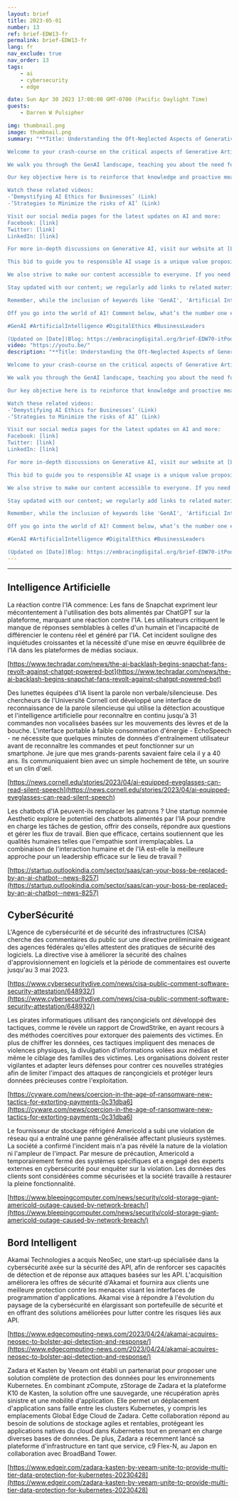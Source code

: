 ```yaml
---
layout: brief
title: 2023-05-01
number: 13
ref: brief-EDW13-fr
permalink: brief-EDW13-fr
lang: fr
nav_exclude: true
nav_order: 13
tags:
    - ai
    - cybersecurity
    - edge

date: Sun Apr 30 2023 17:00:00 GMT-0700 (Pacific Daylight Time)
guests:
    - Darren W Pulsipher

img: thumbnail.png
image: thumbnail.png
summary: "**Title: Understanding the Oft-Neglected Aspects of Generative Artificial Intelligence (GenAI)**

Welcome to your crash-course on the critical aspects of Generative Artificial Intelligence (GenAI), an area often overlooked by business leaders despite its rapid adoption. In this video, we dive into the potential risks and ethical concerns related to relying too heavily on this technology. 

We walk you through the GenAI landscape, teaching you about the need for a comprehensive understanding of the technology's limitations (00:01:35) and the ways leaders can balance innovation with accountability (00:05:10). Hear from industry experts promoting proactive measures in practicing GenAI to fully garner its benefits while skillfully minimizing risks (00:07:20).

Our key objective here is to reinforce that knowledge and proactive measures can significantly aid organizations in responsibly leveraging the advantages of GenAI, without falling prey to its potential pitfalls. If you enjoy the content, don't hesitate to hit the like button and subscribe to our channel for more enlightening discussions on emergent technologies.

Watch these related videos:
-‘Demystifying AI Ethics for Businesses’ (Link)
-‘Strategies to Minimize the risks of AI’ (Link)

Visit our social media pages for the latest updates on AI and more:
Facebook: [link]
Twitter: [link]
LinkedIn: [link]

For more in-depth discussions on Generative AI, visit our website at [Link].

This bid to guide you to responsible AI usage is a unique value proposition that sets our video apart. We’re not just about presenting information. Our mission, echoed in our motto – ‘Tech-savvy with Responsibility’ – is to ensure you’re well-informed and well-prepared in this rapidly evolving digital landscape.

We also strive to make our content accessible to everyone. If you need alternative text for images or have other accessibility needs, please let us know.

Stay updated with our content; we regularly add links to related material and upcoming digital events in the description.

Remember, while the inclusion of keywords like 'GenAI', 'Artificial Intelligence', and 'Business Leaders' are intentional to improve visibility, we prioritize providing a relatable and comprehensible narrative. Your understanding is our success.

Off you go into the world of AI! Comment below, what’s the number one ethic you would enforce in GenAI operation? 

#GenAI #ArtificialIntelligence #DigitalEthics #BusinessLeaders 

(Updated on [Date])Blog: https://embracingdigital.org/brief-EDW70-itPodcast: https://share.transistor.fm/s/e48492ab"
video: "https://youtu.be/"
description: "**Title: Understanding the Oft-Neglected Aspects of Generative Artificial Intelligence (GenAI)**

Welcome to your crash-course on the critical aspects of Generative Artificial Intelligence (GenAI), an area often overlooked by business leaders despite its rapid adoption. In this video, we dive into the potential risks and ethical concerns related to relying too heavily on this technology. 

We walk you through the GenAI landscape, teaching you about the need for a comprehensive understanding of the technology's limitations (00:01:35) and the ways leaders can balance innovation with accountability (00:05:10). Hear from industry experts promoting proactive measures in practicing GenAI to fully garner its benefits while skillfully minimizing risks (00:07:20).

Our key objective here is to reinforce that knowledge and proactive measures can significantly aid organizations in responsibly leveraging the advantages of GenAI, without falling prey to its potential pitfalls. If you enjoy the content, don't hesitate to hit the like button and subscribe to our channel for more enlightening discussions on emergent technologies.

Watch these related videos:
-‘Demystifying AI Ethics for Businesses’ (Link)
-‘Strategies to Minimize the risks of AI’ (Link)

Visit our social media pages for the latest updates on AI and more:
Facebook: [link]
Twitter: [link]
LinkedIn: [link]

For more in-depth discussions on Generative AI, visit our website at [Link].

This bid to guide you to responsible AI usage is a unique value proposition that sets our video apart. We’re not just about presenting information. Our mission, echoed in our motto – ‘Tech-savvy with Responsibility’ – is to ensure you’re well-informed and well-prepared in this rapidly evolving digital landscape.

We also strive to make our content accessible to everyone. If you need alternative text for images or have other accessibility needs, please let us know.

Stay updated with our content; we regularly add links to related material and upcoming digital events in the description.

Remember, while the inclusion of keywords like 'GenAI', 'Artificial Intelligence', and 'Business Leaders' are intentional to improve visibility, we prioritize providing a relatable and comprehensible narrative. Your understanding is our success.

Off you go into the world of AI! Comment below, what’s the number one ethic you would enforce in GenAI operation? 

#GenAI #ArtificialIntelligence #DigitalEthics #BusinessLeaders 

(Updated on [Date])Blog: https://embracingdigital.org/brief-EDW70-itPodcast: https://share.transistor.fm/s/e48492ab"
---
```






---

## Intelligence Artificielle

La réaction contre l'IA commence: Les fans de Snapchat expriment leur mécontentement à l'utilisation des bots alimentés par ChatGPT sur la plateforme, marquant une réaction contre l'IA. Les utilisateurs critiquent le manque de réponses semblables à celles d'un humain et l'incapacité de différencier le contenu réel et généré par l'IA. Cet incident souligne des inquiétudes croissantes et la nécessité d'une mise en œuvre équilibrée de l'IA dans les plateformes de médias sociaux.

[https://www.techradar.com/news/the-ai-backlash-begins-snapchat-fans-revolt-against-chatgpt-powered-bot](https://www.techradar.com/news/the-ai-backlash-begins-snapchat-fans-revolt-against-chatgpt-powered-bot)

Des lunettes équipées d'IA lisent la parole non verbale/silencieuse. Des chercheurs de l'Université Cornell ont développé une interface de reconnaissance de la parole silencieuse qui utilise la détection acoustique et l'intelligence artificielle pour reconnaître en continu jusqu'à 31 commandes non vocalisées basées sur les mouvements des lèvres et de la bouche. L'interface portable à faible consommation d'énergie - EchoSpeech - ne nécessite que quelques minutes de données d'entraînement utilisateur avant de reconnaître les commandes et peut fonctionner sur un smartphone. Je jure que mes grands-parents savaient faire cela il y a 40 ans. Ils communiquaient bien avec un simple hochement de tête, un sourire et un clin d'œil.

[https://news.cornell.edu/stories/2023/04/ai-equipped-eyeglasses-can-read-silent-speech](https://news.cornell.edu/stories/2023/04/ai-equipped-eyeglasses-can-read-silent-speech)

Les chatbots d'IA peuvent-ils remplacer les patrons ? Une startup nommée Aesthetic explore le potentiel des chatbots alimentés par l'IA pour prendre en charge les tâches de gestion, offrir des conseils, répondre aux questions et gérer les flux de travail. Bien que efficace, certains soutiennent que les qualités humaines telles que l'empathie sont irremplaçables. La combinaison de l'interaction humaine et de l'IA est-elle la meilleure approche pour un leadership efficace sur le lieu de travail ?

[https://startup.outlookindia.com/sector/saas/can-your-boss-be-replaced-by-an-ai-chatbot--news-8257](https://startup.outlookindia.com/sector/saas/can-your-boss-be-replaced-by-an-ai-chatbot--news-8257)

## CyberSécurité

L'Agence de cybersécurité et de sécurité des infrastructures (CISA) cherche des commentaires du public sur une directive préliminaire exigeant des agences fédérales qu'elles attestent des pratiques de sécurité des logiciels. La directive vise à améliorer la sécurité des chaînes d'approvisionnement en logiciels et la période de commentaires est ouverte jusqu'au 3 mai 2023.

[https://www.cybersecuritydive.com/news/cisa-public-comment-software-security-attestation/648932/](https://www.cybersecuritydive.com/news/cisa-public-comment-software-security-attestation/648932/)

Les pirates informatiques utilisant des rançongiciels ont développé des tactiques, comme le révèle un rapport de CrowdStrike, en ayant recours à des méthodes coercitives pour extorquer des paiements des victimes. En plus de chiffrer les données, ces tactiques impliquent des menaces de violences physiques, la divulgation d'informations volées aux médias et même le ciblage des familles des victimes. Les organisations doivent rester vigilantes et adapter leurs défenses pour contrer ces nouvelles stratégies afin de limiter l'impact des attaques de rançongiciels et protéger leurs données précieuses contre l'exploitation.

[https://cyware.com/news/coercion-in-the-age-of-ransomware-new-tactics-for-extorting-payments-0c31dba6](https://cyware.com/news/coercion-in-the-age-of-ransomware-new-tactics-for-extorting-payments-0c31dba6)

Le fournisseur de stockage réfrigéré Americold a subi une violation de réseau qui a entraîné une panne généralisée affectant plusieurs systèmes. La société a confirmé l'incident mais n'a pas révélé la nature de la violation ni l'ampleur de l'impact. Par mesure de précaution, Americold a temporairement fermé des systèmes spécifiques et a engagé des experts externes en cybersécurité pour enquêter sur la violation. Les données des clients sont considérées comme sécurisées et la société travaille à restaurer la pleine fonctionnalité.

[https://www.bleepingcomputer.com/news/security/cold-storage-giant-americold-outage-caused-by-network-breach/](https://www.bleepingcomputer.com/news/security/cold-storage-giant-americold-outage-caused-by-network-breach/)

## Bord Intelligent

Akamai Technologies a acquis NeoSec, une start-up spécialisée dans la cybersécurité axée sur la sécurité des API, afin de renforcer ses capacités de détection et de réponse aux attaques basées sur les API. L'acquisition améliorera les offres de sécurité d'Akamai et fournira aux clients une meilleure protection contre les menaces visant les interfaces de programmation d'applications. Akamai vise à répondre à l'évolution du paysage de la cybersécurité en élargissant son portefeuille de sécurité et en offrant des solutions améliorées pour lutter contre les risques liés aux API.

[https://www.edgecomputing-news.com/2023/04/24/akamai-acquires-neosec-to-bolster-api-detection-and-response/](https://www.edgecomputing-news.com/2023/04/24/akamai-acquires-neosec-to-bolster-api-detection-and-response/)

Zadara et Kasten by Veeam ont établi un partenariat pour proposer une solution complète de protection des données pour les environnements Kubernetes. En combinant zCompute, zStorage de Zadara et la plateforme K10 de Kasten, la solution offre une sauvegarde, une récupération après sinistre et une mobilité d'application. Elle permet un déplacement d'application sans faille entre les clusters Kubernetes, y compris les emplacements Global Edge Cloud de Zadara. Cette collaboration répond au besoin de solutions de stockage agiles et rentables, protégeant les applications natives du cloud dans Kubernetes tout en prenant en charge diverses bases de données. De plus, Zadara a récemment lancé sa plateforme d'infrastructure en tant que service, c9 Flex-N, au Japon en collaboration avec BroadBand Tower.

[https://www.edgeir.com/zadara-kasten-by-veeam-unite-to-provide-multi-tier-data-protection-for-kubernetes-20230428](https://www.edgeir.com/zadara-kasten-by-veeam-unite-to-provide-multi-tier-data-protection-for-kubernetes-20230428)


